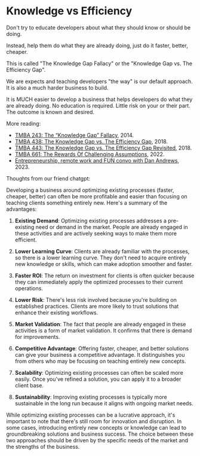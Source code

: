# Knowledge vs Efficiency

Don't try to educate developers about what they should know or should be doing.

Instead, help them do what they are already doing, just do it faster, better, cheaper.

This is called "The Knowledge Gap Fallacy" or the "Knowledge Gap vs. The Efficiency Gap".

We are expects and teaching developers "the way" is our default approach. It is also a much harder business to build.

It is MUCH easier to develop a business that helps developers do what they are already doing. No education is required. Little risk on your or their part. The outcome is known and desired.

More reading:

* [TMBA 243: The “Knowledge Gap” Fallacy](https://tropicalmba.com/episodes/knowledge), 2014.
* [TMBA 438: The Knowledge Gap vs. The Efficiency Gap](https://tropicalmba.com/episodes/knowledgevsefficiency), 2018.
* [TMBA 443: The Knowledge Gap vs. The Efficiency Gap Revisited](https://tropicalmba.com/episodes/knowedgeversusefficiencyrevisited), 2018.
* [TMBA 661: The Rewards Of Challenging Assumptions](https://tropicalmba.com/episodes/rewards-of-challenging-assumptions), 2022.
* [Entrepreneurship, remote work and FUN convo with Dan Andrews](https://noahkagan.com/dan-andrews/), 2023.


Thoughts from our friend chatgpt:

Developing a business around optimizing existing processes (faster, cheaper, better) can often be more profitable and easier than focusing on teaching clients something entirely new. Here's a summary of the advantages:

1. **Existing Demand**: Optimizing existing processes addresses a pre-existing need or demand in the market. People are already engaged in these activities and are actively seeking ways to make them more efficient.

2. **Lower Learning Curve**: Clients are already familiar with the processes, so there is a lower learning curve. They don't need to acquire entirely new knowledge or skills, which can make adoption smoother and faster.

3. **Faster ROI**: The return on investment for clients is often quicker because they can immediately apply the optimized processes to their current operations.

4. **Lower Risk**: There's less risk involved because you're building on established practices. Clients are more likely to trust solutions that enhance their existing workflows.

5. **Market Validation**: The fact that people are already engaged in these activities is a form of market validation. It confirms that there is demand for improvements.

6. **Competitive Advantage**: Offering faster, cheaper, and better solutions can give your business a competitive advantage. It distinguishes you from others who may be focusing on teaching entirely new concepts.

7. **Scalability**: Optimizing existing processes can often be scaled more easily. Once you've refined a solution, you can apply it to a broader client base.

8. **Sustainability**: Improving existing processes is typically more sustainable in the long run because it aligns with ongoing market needs.

While optimizing existing processes can be a lucrative approach, it's important to note that there's still room for innovation and disruption. In some cases, introducing entirely new concepts or knowledge can lead to groundbreaking solutions and business success. The choice between these two approaches should be driven by the specific needs of the market and the strengths of the business.




